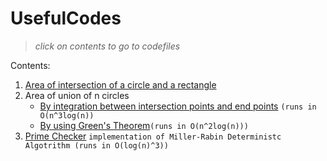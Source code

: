 # UsefulCodes

> *click on contents to go to codefiles*

Contents:
1. [Area of intersection of a circle and a rectangle](https://github.com/deeepeshthakur/UsefulCodes/blob/master/AreaOfInterOfCircleAndRectangle.cpp)
2. Area of union of n circles
   - [By integration between intersection points and end points](https://github.com/deeepeshthakur/UsefulCodes/blob/master/AreaOfUnionOfCircles1.cpp) `(runs in O(n^3log(n))`
   - [By using Green's Theorem](https://github.com/deeepeshthakur/UsefulCodes/blob/master/AreaOfUnionOfCircles2.cpp)`(runs in O(n^2log(n)))`
3. [Prime Checker](https://github.com/deeepeshthakur/UsefulCodes/blob/master/PrimeChecker.cpp) `implementation of Miller-Rabin Deterministc Algotrithm (runs in O(log(n)^3))`
